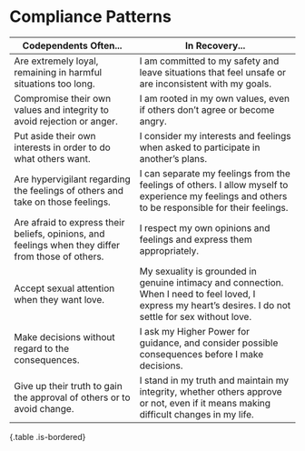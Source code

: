 # Compliance Patterns

| Codependents Often...                                                                              | In Recovery...                                                                                                                                              |
|----------------------------------------------------------------------------------------------------|-------------------------------------------------------------------------------------------------------------------------------------------------------------|
| Are extremely loyal, remaining in harmful situations too long.                                     | I am committed to my safety and leave situations that feel unsafe or are inconsistent with my goals.                                                        |
| Compromise their own values and integrity to avoid rejection or anger.                             | I am rooted in my own values, even if others don’t agree or become angry.                                                                                   |
| Put aside their own interests in order to do what others want.                                     | I consider my interests and feelings when asked to participate in another’s plans.                                                                          |
| Are hypervigilant regarding the feelings of others and take on those feelings.                     | I can separate my feelings from the feelings of others. I allow myself to experience my feelings and others to be responsible for their feelings.           |
| Are afraid to express their beliefs, opinions, and feelings when they differ from those of others. | I respect my own opinions and feelings and express them appropriately.                                                                                      |
| Accept sexual attention when they want love.                                                       | My sexuality is grounded in genuine intimacy and connection. When I need to feel loved, I express my heart’s desires. I do not settle for sex without love. |
| Make decisions without regard to the consequences.                                                 | I ask my Higher Power for guidance, and consider possible consequences before I make decisions.                                                             |
| Give up their truth to gain the approval of others or to avoid change.                             | I stand in my truth and maintain my integrity, whether others approve or not, even if it means making difficult changes in my life.                         |

{.table .is-bordered}
